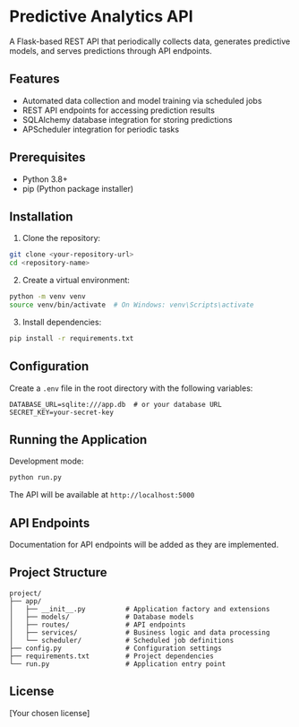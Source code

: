 # Predictive Analytics API

A Flask-based REST API that periodically collects data, generates predictive models, and serves predictions through API endpoints.

## Features

- Automated data collection and model training via scheduled jobs
- REST API endpoints for accessing prediction results
- SQLAlchemy database integration for storing predictions
- APScheduler integration for periodic tasks

## Prerequisites

- Python 3.8+
- pip (Python package installer)

## Installation

1. Clone the repository:
```bash
git clone <your-repository-url>
cd <repository-name>
```

2. Create a virtual environment:
```bash
python -m venv venv
source venv/bin/activate  # On Windows: venv\Scripts\activate
```

3. Install dependencies:
```bash
pip install -r requirements.txt
```

## Configuration

Create a `.env` file in the root directory with the following variables:
```
DATABASE_URL=sqlite:///app.db  # or your database URL
SECRET_KEY=your-secret-key
```

## Running the Application

Development mode:
```bash
python run.py
```

The API will be available at `http://localhost:5000`

## API Endpoints

Documentation for API endpoints will be added as they are implemented.

## Project Structure

```
project/
├── app/
│   ├── __init__.py          # Application factory and extensions
│   ├── models/              # Database models
│   ├── routes/              # API endpoints
│   ├── services/            # Business logic and data processing
│   └── scheduler/           # Scheduled job definitions
├── config.py                # Configuration settings
├── requirements.txt         # Project dependencies
└── run.py                   # Application entry point
```

## License

[Your chosen license] 